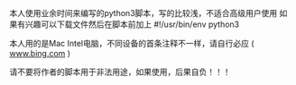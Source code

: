 本人使用业余时间来编写的python3脚本，写的比较浅，不适合高级用户使用
如果有兴趣可以下载文件然后在脚本前加上
#!/usr/bin/env python3

本人用的是Mac Intel电脑，不同设备的首条注释不一样，请自行必应 ( www.bing.com )

请不要将作者的脚本用于非法用途，如果使用，后果自负！！！
